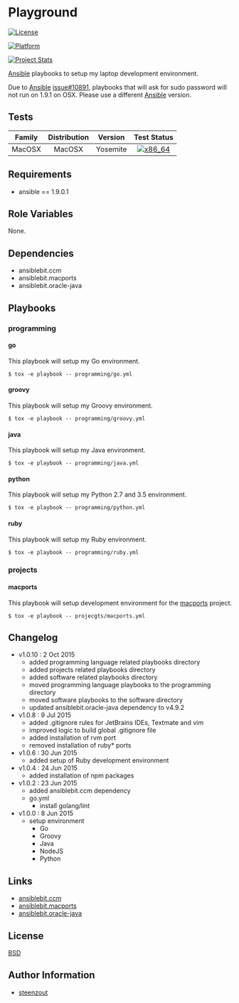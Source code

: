 # Playground

[![License](https://img.shields.io/badge/license-New%20BSD-blue.svg?style=flat)](https://raw.githubusercontent.com/steenzout/playbooks/master/LICENSE)

[![Platform](http://img.shields.io/badge/platform-macosx-000000.svg?style=flat)](#)

[![Project Stats](https://www.openhub.net/p/steenzout-playground/widgets/project_thin_badge.gif)](https://www.openhub.net/p/steenzout-playground/)

[Ansible](http://www.ansible.com/) playbooks to setup my laptop development environment.

Due to [Ansible](http://www.ansible.com/) [issue#10891](https://github.com/ansible/ansible/issues/10891),
playbooks that will ask for sudo password will not run on 1.9.1 on OSX.
Please use a different [Ansible](http://www.ansible.com/) version.


## Tests

| Family | Distribution | Version | Test Status |
|:-:|:-:|:-:|:-:|
| MacOSX | MacOSX  | Yosemite  | [![x86_64](http://img.shields.io/badge/x86_64-passed-006400.svg?style=flat)](#) |


## Requirements

- ansible == 1.9.0.1


## Role Variables

None.


## Dependencies

- ansiblebit.ccm
- ansiblebit.macports
- ansiblebit.oracle-java


## Playbooks

### programming

#### go

This playbook will setup my Go environment.

    $ tox -e playbook -- programming/go.yml


#### groovy

This playbook will setup my Groovy environment.

    $ tox -e playbook -- programming/groovy.yml


#### java

This playbook will setup my Java environment.

    $ tox -e playbook -- programming/java.yml


#### python

This playbook will setup my Python 2.7 and 3.5 environment.

    $ tox -e playbook -- programming/python.yml


#### ruby

This playbook will setup my Ruby environment.

    $ tox -e playbook -- programming/ruby.yml


### projects

#### macports

This playbook will setup development environment for the [macports](https://www.macports.org) project.

    $ tox -e playbook -- projecgts/macports.yml


## Changelog

- v1.0.10 : 2 Oct 2015
    - added programming language related playbooks directory
    - added projects related playbooks directory
    - added software related playbooks directory
    - moved programming language playbooks to the programming directory
    - moved software playbooks to the software directory    
    - updated ansiblebit.oracle-java dependency to v4.9.2
- v1.0.8 : 9 Jul 2015
    - added .gitignore rules for JetBrains IDEs, Textmate and vim
    - improved logic to build global .gitignore file
    - added installation of rvm port
    - removed installation of ruby* ports
- v1.0.6 : 30 Jun 2015 
    - added setup of Ruby development environment
- v1.0.4 : 24 Jun 2015
    - added installation of npm packages
- v1.0.2 : 23 Jun 2015
    - added ansiblebit.ccm dependency
    - go.yml
        - install golang/lint
- v1.0.0 : 8 Jun 2015
    - setup environment
        - Go
        - Groovy
        - Java
        - NodeJS
        - Python


## Links

- [ansiblebit.ccm](https://github.com/ansiblebit/ccm/)
- [ansiblebit.macports](https://github.com/ansiblebit/macports/)
- [ansiblebit.oracle-java](https://github.com/ansiblebit/oracle-java/)


## License

[BSD](https://raw.githubusercontent.com/steenzout/playground/master/LICENSE)


## Author Information

- [steenzout](http://github.com/steenzout)
